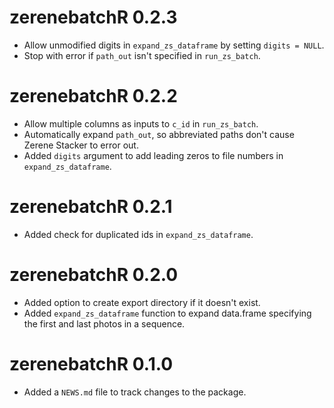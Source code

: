 # zerenebatchR 0.2.3

* Allow unmodified digits in `expand_zs_dataframe` by setting `digits = NULL`.
* Stop with error if `path_out` isn't specified in `run_zs_batch`.

# zerenebatchR 0.2.2

* Allow multiple columns as inputs to `c_id` in `run_zs_batch`.
* Automatically expand `path_out`, so abbreviated paths don't cause Zerene Stacker to error out.
* Added `digits` argument to add leading zeros to file numbers in `expand_zs_dataframe`.

# zerenebatchR 0.2.1

* Added check for duplicated ids in `expand_zs_dataframe`.

# zerenebatchR 0.2.0

* Added option to create export directory if it doesn't exist.
* Added `expand_zs_dataframe` function to expand data.frame specifying the first 
and last photos in a sequence.

# zerenebatchR 0.1.0

* Added a `NEWS.md` file to track changes to the package.
